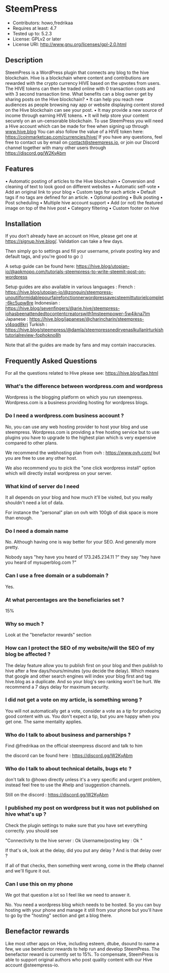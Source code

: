 
# SteemPress
- Contributors: howo,fredrikaa
- Requires at least: 4.7
- Tested up to: 5.2.3
- License: GPLv2 or later
- License URI: http://www.gnu.org/licenses/gpl-2.0.html

## Description

SteemPress is a WordPress plugin that connects any blog to the hive blockchain.
Hive is a blockchain where content and contributions are rewarded with the crypto currency HIVE based on the upvotes from users. The HIVE tokens can then be traded online with 0 transaction costs and with 3 second transaction time.
What benefits can a blog owner get by sharing posts on the Hive blockchain?
    • It can help you reach new audiences as people browsing nay app or website displaying content stored on the Hive blockchain can see your post.
    • It may provide a new source of income through earning HIVE tokens.
    • It will help store your content securely on an un-censorable blockchain.
To use SteemPress you will need a Hive account which can be made for free when signing up through www.hive.blog
You can also follow the value of a HIVE token here: https://coinmarketcap.com/currencies/hive/
If you have any questions, feel free to contact us by email on contact@steempress.io, or join our Discord channel together with many other users through https://discord.gg/W2KyAbm


## Features

• Automatic posting of articles to the Hive blockchain
• Conversion and cleaning of text to look good on different websites
• Automatic self-vote
• Add an original link to your blog
• Custom tags for each article
• Default tags if no tags are defined for an article.
• Optional posting
• Bulk posting
• Post scheduling
• Multiple hive account support
• Add (or not) the featured image on top of the hive post
• Category filtering
• Custom footer on hive


## Installation

If you don't already have an account on Hive, please get one at https://signup.hive.blog/. Validation can take a few days.

Then simply go to settings and fill your username, private posting key and default tags, and you're good to go :)

A setup guide can be found here:
https://hive.blog/utopian-io/@apkmopo.com/tutorials-steempress-to-write-steemit-post-on-wordpress

Setup guides are also available in various languages :
French :
https://hive.blog/utopian-io/@zonguin/steempress-unoutilformidablepourfairefonctionnerwordpressavecsteemittutorielcomplet-6kc5upw8re
Indonesian :
https://hive.blog/sevenfingers/@arie.hive/steempress-iohasbeenattendedtocontentcreatorswith1msteempower-5w4ikna7lm
Japanese :
https://hive.blog/japanese/@charincharin/steempress-vl4qqd8krj
Turkish :
https://hive.blog/steempress/@damla/steempressnedirvenaslkullanlrturkishtutorialreview-fophokno8h

Note that all the guides are made by fans and may contain inaccuracies.

## Frequently Asked Questions

For all the questions related to Hive please see:
https://hive.blog/faq.html

### What's the difference between wordpress.com and wordpress

Wordpress is the blogging platform on which you run steempress.
Wordpress.com is a business providing hosting for wordpress blogs.

### Do I need a wordpress.com business account ? 

No, you can use any web hosting provider to host your blog and use steempress. 
Wordpress.com is providing a free hosting service but to use plugins you have to upgrade to the highest plan which is
very expensive compared to other plans. 

We recommend the webhosting plan from ovh : https://www.ovh.com/ but you are free to use any other host.

We also recommend you to pick the "one click wordpress install" option which will directly install wordpress on your
server.

### What kind of server do I need

It all depends on your blog and how much it'll be visited, but you really shouldn't need a lot of data.

For instance the "personal" plan on ovh with 100gb of disk space is more than enough. 


### Do I need a domain name 

No. Although having one is way better for your SEO. And generally more pretty.

Nobody says "hey have you heard of 173.245.234.11 ?" they say "hey have you heard of mysuperblog.com ?"

### Can I use a free domain or a subdomain ? 

Yes.

### At what percentages are the beneficiaries set  ? 

15% 

### Why so much ? 

Look at the "benefactor rewards" section 

### How can I protect the SEO of my website/will the SEO of my blog be affected ?

The delay feature allow you to publish first on your blog and then publish to hive after a few days/hours/minutes (you decide the delay). Which means that google and other search engines will index your blog first and tag hive.blog as a duplicate. And so your blog's seo ranking won't be hurt.
We recommend a 7 days delay for maximum security.


### I did not get a vote on my article, is something wrong ?  

You will not automatically get a vote, consider a vote as a tip for producing good content with us. You don't expect 
a tip, but you are happy when you get one. The same mentality applies. 

### Who do I talk to about business and parnerships ? 

Find @fredrikaa on the official steempress discord and talk to him 

the discord can be found here : https://discord.gg/W2KyAbm

### Who do I talk to about technical details, bugs etc ? 

don't talk to @howo directly unless it's a very specific and urgent problem, instead feel free to use the
\#help and \suggestion channels. 

Still on the discord : https://discord.gg/W2KyAbm 

### I published my post on wordpress but it was not published on hive what's up ? 

Check the plugin settings to make sure that you have set everything correctly. you should see 

"Connectivity to the hive server : Ok 
Username/posting key : Ok 
"

If that's ok, look at the delay, did you put any delay ? And is that delay over ? 

If all of that checks, then something went wrong, come in the #help channel and we'll figure it out.

### Can I use this on my phone 

We got that question a lot so I feel like we need to answer it. 

No. You need a wordpress blog which needs to be hosted. So you can buy hosting with your phone and manage it 
still from your phone but you'll have to go by the "hosting" section and get a blog there.


## Benefactor rewards

Like most other apps on Hive, including esteem, dtube, dsound to name a few, we use benefactor rewards to help run and develop SteemPress. The benefactor reward is currently set to 15%. To compensate, SteemPress is able to support original authors who post quality content with our Hive account @steempress-io.
